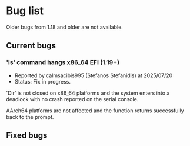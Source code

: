 # Bug list
Older bugs from 1.18 and older are not available.

## Current bugs

### 'ls' command hangs x86_64 EFI (1.19+)
 * Reported by calmsacibis995 (Stefanos Stefanidis) at 2025/07/20
 * Status: Fix in progress.

'Dir' is not closed on x86_64 platforms and the system enters into a
deadlock with no crash reported on the serial console.

AArch64 platforms are not affected and the function returns successfully
back to the prompt.

## Fixed bugs


